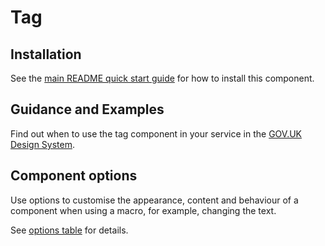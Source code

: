 # Tag

## Installation

See the [main README quick start guide](https://github.com/alphagov/govuk-frontend#quick-start) for how to install this component.

## Guidance and Examples

Find out when to use the tag component in your service in the [GOV.UK Design System](https://design-system.service.gov.uk/components/tag).

## Component options

Use options to customise the appearance, content and behaviour of a component when using a macro, for example, changing the text.

See [options table](https://design-system.service.gov.uk/components/tag/#options-tag-example) for details.
